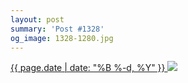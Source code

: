```yaml
---
layout: post
summary: 'Post #1328'
og_image: 1328-1280.jpg
---
```


<p>
 <time>
  <a href="/1328">
   {{ page.date | date: "%B %-d, %Y" }}
  </a>
 </time>
 <a href="/1328">
  <img sizes="(min-width: 700px) 50vw, calc(100vw - 2rem)" src="{{ site.assets_url }}/1328-640.jpg" srcset="{{ site.assets_url }}/1328-320.jpg 320w, {{ site.assets_url }}/1328-640.jpg 640w, {{ site.assets_url }}/1328-960.jpg 960w, {{ site.assets_url }}/1328-1280.jpg 1280w"/>
 </a>
</p>
